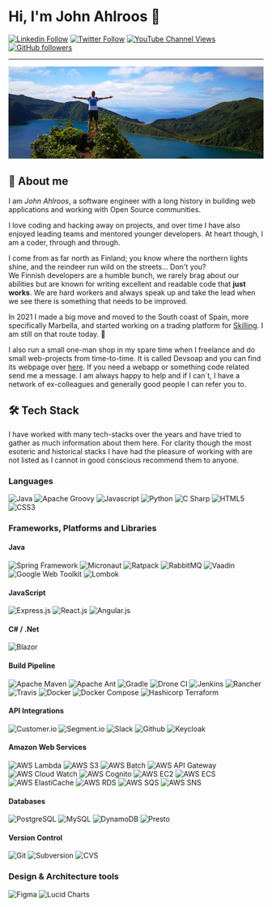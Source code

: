 # Hi, I'm John Ahlroos 👋

[![Linkedin Follow](https://img.shields.io/badge/LinkedIn-15.5k-blue?style=social&logo=linkedin)](https://linkedin.com/john.ahlroos)
[![Twitter Follow](https://img.shields.io/twitter/follow/jatwitt?style=social)]()
[![YouTube Channel Views](https://img.shields.io/youtube/channel/views/UCCxxbd2Zf6Op9fThLPSZMGg?style=social)](https://twitter.com/jatwitt)
[![GitHub followers](https://img.shields.io/github/followers/johndevs?style=social)](https://https://github.com/johndevs)

---

![Header](/static/header.png)

## 💬 About me

I am *John Ahlroos*, a software engineer with a long history in building web applications and working with Open 
Source communities. 

I love coding and hacking away on projects, and over time I have also enjoyed leading teams and mentored younger 
developers. At heart though, I am a coder, through and through.

I come from as far north as Finland; you know where the northern lights shine, and the reindeer run wild on the 
streets... Don't you? <br/>
We Finnish developers are a humble bunch, we rarely brag about our abilities but are known for 
writing excellent and readable code that **just works**. We are hard workers and always speak up and 
take the lead when we see there is something that needs to be improved. 

In 2021 I made a big move and moved to the South coast of Spain, more specifically Marbella, and started working on a 
trading platform for [Skilling](https://skilling.com). I am still on that route today. 🌴

I also run a small one-man shop in my spare time when I freelance and do small web-projects from time-to-time. It is 
called Devsoap and you can find its webpage over [here](https://devsoap.com). If you need a webapp or something code 
related send me a message. I am always happy to help and if I can´t, I have a network of ex-colleagues and generally 
good people I can refer you to.

## 🛠 Tech Stack

I have worked with many tech-stacks over the years and have tried to gather as much information about them here. 
For clarity though the most esoteric and historical stacks I have had the pleasure of working with are not 
listed as I cannot in good conscious recommend them to anyone.

### Languages  

![Java](https://img.shields.io/badge/java-%236DB33F.svg?style=for-the-badge&logo=java&logoColor=white)
![Apache Groovy](https://img.shields.io/badge/apache_groovy-%23E34F26.svg?style=for-the-badge&logo=apache&logoColor=white)
![Javascript](https://img.shields.io/badge/javascript-%23E34F26.svg?style=for-the-badge&logo=javascript&logoColor=white)
![Python](https://img.shields.io/badge/python-%23323330.svg?style=for-the-badge&logo=python&logoColor=white)
![C Sharp](https://img.shields.io/badge/c_sharp-%23E34F26.svg?style=for-the-badge&logo=c&logoColor=white)
![HTML5](https://img.shields.io/badge/html5-%231572B6.svg?style=for-the-badge&logo=html5&logoColor=white)
![CSS3](https://img.shields.io/badge/css3-%231572B6.svg?style=for-the-badge&logo=css3&logoColor=white)

### Frameworks, Platforms and Libraries

#### Java
![Spring Framework](https://img.shields.io/badge/spring_framework-%23E34F26.svg?style=for-the-badge&logo=spring&logoColor=white)
![Micronaut](https://img.shields.io/badge/micronaut-%23323330.svg?style=for-the-badge&logo=micronaut&logoColor=white)
![Ratpack](https://img.shields.io/badge/ratpack-%23323330.svg?style=for-the-badge&logo=ratpack&logoColor=white)
![RabbitMQ](https://img.shields.io/badge/rabbitmq-%236DB33F.svg?style=for-the-badge&logo=rabbitmq&logoColor=white)
![Vaadin](https://img.shields.io/badge/vaadin-%231572B6.svg?style=for-the-badge&logo=vaadin&logoColor=white)
![Google Web Toolkit](https://img.shields.io/badge/google_web_toolkit-%231572B6.svg?style=for-the-badge&logo=google&logoColor=white)
![Lombok](https://img.shields.io/badge/lombok-%23ED8B00.svg?style=for-the-badge&logo=lombok&logoColor=white)

#### JavaScript
![Express.js](https://img.shields.io/badge/express.js-%231572B6.svg?style=for-the-badge&logo=express&logoColor=white)
![React.js](https://img.shields.io/badge/react.js-%23ED8B00.svg?style=for-the-badge&logo=react&logoColor=white)
![Angular.js](https://img.shields.io/badge/angular.js-%23ED8B00.svg?style=for-the-badge&logo=angular&logoColor=white)

#### C# / .Net
![Blazor](https://img.shields.io/badge/blazor-%23E34F26.svg?style=for-the-badge&logo=blazor&logoColor=white)

#### Build Pipeline
![Apache Maven](https://img.shields.io/badge/apache_maven-%23E34F26.svg?style=for-the-badge&logo=apache&logoColor=white)
![Apache Ant](https://img.shields.io/badge/apache_ant-%23323330.svg?style=for-the-badge&logo=apache&logoColor=white)
![Gradle](https://img.shields.io/badge/gradle-%231572B6.svg?style=for-the-badge&logo=gradle&logoColor=white)
![Drone CI](https://img.shields.io/badge/drone_ci-%231572B6.svg?style=for-the-badge&logo=drone&logoColor=white)
![Jenkins](https://img.shields.io/badge/jenkins-%23ED8B00.svg?style=for-the-badge&logo=jenkins&logoColor=white)
![Rancher](https://img.shields.io/badge/rancher-%23ED8B00.svg?style=for-the-badge&logo=rancher&logoColor=white)
![Travis](https://img.shields.io/badge/travis-%236DB33F.svg?style=for-the-badge&logo=travis&logoColor=white)
![Docker](https://img.shields.io/badge/docker-%236DB33F.svg?style=for-the-badge&logo=docker&logoColor=white)
![Docker Compose](https://img.shields.io/badge/docker_compose-%23E34F26.svg?style=for-the-badge&logo=docker&logoColor=white)
![Hashicorp Terraform](https://img.shields.io/badge/hashicorp_terraform-%231572B6.svg?style=for-the-badge&logo=terraform&logoColor=white)

#### API Integrations
![Customer.io](https://img.shields.io/badge/customer.io-%236DB33F.svg?style=for-the-badge&logo=customer.io&logoColor=white)
![Segment.io](https://img.shields.io/badge/segment.io-%23E34F26.svg?style=for-the-badge&logo=segment.io&logoColor=white)
![Slack](https://img.shields.io/badge/slack-%23ED8B00.svg?style=for-the-badge&logo=slack&logoColor=white)
![Github](https://img.shields.io/badge/github-%23E34F26.svg?style=for-the-badge&logo=github&logoColor=white)
![Keycloak](https://img.shields.io/badge/keycloak-%231572B6.svg?style=for-the-badge&logo=keycloak&logoColor=white)

#### Amazon Web Services
![AWS Lambda](https://img.shields.io/badge/aws_lambda-%23323330.svg?style=for-the-badge&logo=amazon&logoColor=white)
![AWS S3](https://img.shields.io/badge/aws_s3-%236DB33F.svg?style=for-the-badge&logo=amazon&logoColor=white)
![AWS Batch](https://img.shields.io/badge/aws_batch-%23323330.svg?style=for-the-badge&logo=amazon&logoColor=white)
![AWS API Gateway](https://img.shields.io/badge/aws_api_gateway-%23ED8B00.svg?style=for-the-badge&logo=amazon&logoColor=white)
![AWS Cloud Watch](https://img.shields.io/badge/aws_cloud_watch-%23ED8B00.svg?style=for-the-badge&logo=amazon&logoColor=white)
![AWS Cognito](https://img.shields.io/badge/aws_cognito-%23E34F26.svg?style=for-the-badge&logo=amazon&logoColor=white)
![AWS EC2](https://img.shields.io/badge/aws_ec2-%231572B6.svg?style=for-the-badge&logo=amazon&logoColor=white)
![AWS ECS](https://img.shields.io/badge/aws_ecs-%23ED8B00.svg?style=for-the-badge&logo=amazon&logoColor=white)
![AWS ElastiCache](https://img.shields.io/badge/aws_elasticache-%23ED8B00.svg?style=for-the-badge&logo=amazon&logoColor=white)
![AWS RDS](https://img.shields.io/badge/aws_rds-%236DB33F.svg?style=for-the-badge&logo=amazon&logoColor=white)
![AWS SQS](https://img.shields.io/badge/aws_sqs-%23323330.svg?style=for-the-badge&logo=amazon&logoColor=white)
![AWS SNS](https://img.shields.io/badge/aws_sns-%23323330.svg?style=for-the-badge&logo=amazon&logoColor=white)

#### Databases
![PostgreSQL](https://img.shields.io/badge/postgresql-%23ED8B00.svg?style=for-the-badge&logo=postgresql&logoColor=white)
![MySQL](https://img.shields.io/badge/mysql-%23E34F26.svg?style=for-the-badge&logo=mysql&logoColor=white)
![DynamoDB](https://img.shields.io/badge/dynamodb-%23323330.svg?style=for-the-badge&logo=dynamodb&logoColor=white)
![Presto](https://img.shields.io/badge/presto-%23E34F26.svg?style=for-the-badge&logo=presto&logoColor=white)

#### Version Control
![Git](https://img.shields.io/badge/git-%23ED8B00.svg?style=for-the-badge&logo=git&logoColor=white)
![Subversion](https://img.shields.io/badge/subversion-%231572B6.svg?style=for-the-badge&logo=subversion&logoColor=white)
![CVS](https://img.shields.io/badge/cvs-%23ED8B00.svg?style=for-the-badge&logo=cvs&logoColor=white)

### Design & Architecture tools
![Figma](https://img.shields.io/badge/figma-%23323330.svg?style=for-the-badge&logo=figma&logoColor=white)
![Lucid Charts](https://img.shields.io/badge/lucid_charts-%23E34F26.svg?style=for-the-badge&logo=lucid&logoColor=white)
